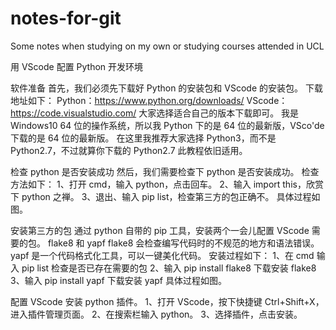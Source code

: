 # notes-for-git

Some notes when studying on my own or studying courses attended in UCL


用 VScode 配置 Python 开发环境

软件准备
首先，我们必须先下载好 Python 的安装包和 VScode 的安装包。
下载地址如下：
Python：https://www.python.org/downloads/
VScode：https://code.visualstudio.com/
大家选择适合自己的版本下载即可。
我是 Windows10 64 位的操作系统，所以我 Python 下的是 64 位的最新版，VSco'de 下载的是 64 位的最新版。
在这里我推荐大家选择 Python3，而不是 Python2.7，不过就算你下载的 Python2.7 此教程依旧适用。


检查 python 是否安装成功
然后，我们需要检查下 python 是否安装成功。
检查方法如下：
1、打开 cmd，输入 python，点击回车。
2、输入 import this，欣赏下 python 之禅。
3、退出、输入 pip list，检查第三方的包正确不。
具体过程如图。

安装第三方的包
通过 python 自带的 pip 工具，安装两个一会儿配置 VScode 需要的包。
flake8 和 yapf
flake8 会检查编写代码时的不规范的地方和语法错误。
yapf 是一个代码格式化工具，可以一键美化代码。
安装过程如下：
1、在 cmd 输入 pip list 检查是否已存在需要的包
2、输入 pip install flake8 下载安装 flake8
3、输入 pip install yapf 下载安装 yapf
具体过程如图。

配置 VScode
安装 python 插件。
1、打开 VScode，按下快捷键 Ctrl+Shift+X，进入插件管理页面。
2、在搜索栏输入 python。
3、选择插件，点击安装。
